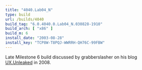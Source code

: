 ```yaml
---
title: "4040.Lab04_N"
type: build
url: /builds/4040
build_tag: "6.0.4040.0.Lab04_N.030828-1910"
build_arch: [ "x86" ]
build_m: 6
install_date: "2003-08-28"
install_key: "TCP8W-T8PQJ-WWRRH-QH76C-99FBW"
---
```


Late Milestone 6 build discussed by grabberslasher on his blog [UX.Unleaked](https://uxunleaked.blogspot.com/2008/06/604040lab04n030828-1910.html) in 2008.